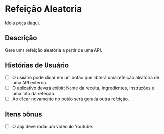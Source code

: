 # Refeição Aleatoria
Ideia pega [daqui](https://github.com/florinpop17/app-ideas).

## Descrição
Gere uma refeição aleatória a partir de uma API.

## Histórias de Usuário
 - [ ] O usuário pode clicar em um botão que obterá uma refeição aleatória de uma API externa.
 - [ ] O aplicativo deverá exibir: Nome da receita, Ingredientes, Instruções e uma foto da refeição.
 - [ ] Ao clicar novamente no botão será gerada outra refeição.

## Itens bônus
 - [ ] O app deve rodar um video do Youtube.

